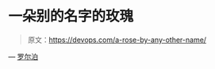 # 一朵别的名字的玫瑰

> 原文：<https://devops.com/a-rose-by-any-other-name/>

— [罗尔泊](https://devops.com/author/breselman/)